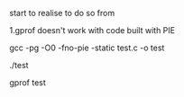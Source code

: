 start to realise to do so from 

1.gprof doesn't work with code built with PIE

gcc -pg -O0 -fno-pie -static test.c -o test

./test

gprof test